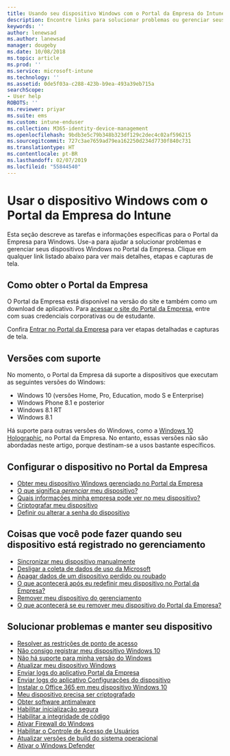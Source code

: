 ```yaml
---
title: Usando seu dispositivo Windows com o Portal da Empresa do Intune | Microsoft Docs
description: Encontre links para solucionar problemas ou gerenciar seus dispositivos Windows no Portal da Empresa
keywords: ''
author: lenewsad
ms.author: lanewsad
manager: dougeby
ms.date: 10/08/2018
ms.topic: article
ms.prod: ''
ms.service: microsoft-intune
ms.technology: ''
ms.assetid: 0de5f03a-c288-423b-b9ea-493a39eb715a
searchScope:
- User help
ROBOTS: ''
ms.reviewer: priyar
ms.suite: ems
ms.custom: intune-enduser
ms.collection: M365-identity-device-management
ms.openlocfilehash: 9bdb3e5c79b348b323df129c2dec4c02af596215
ms.sourcegitcommit: 727c3ae7659ad79ea162250d234d7730f840c731
ms.translationtype: HT
ms.contentlocale: pt-BR
ms.lasthandoff: 02/07/2019
ms.locfileid: "55844540"
---
```

# <a name="using-your-windows-device-with-intune-company-portal"></a>Usar o dispositivo Windows com o Portal da Empresa do Intune

Esta seção descreve as tarefas e informações específicas para o Portal da Empresa para Windows. Use-a para ajudar a solucionar problemas e gerenciar seus dispositivos Windows no Portal da Empresa. Clique em qualquer link listado abaixo para ver mais detalhes, etapas e capturas de tela.  

## <a name="how-to-get-company-portal"></a>Como obter o Portal da Empresa
O Portal da Empresa está disponível na versão do site e também como um download de aplicativo. Para [acessar o site do Portal da Empresa](https://go.microsoft.com/fwlink/?linkid=2010980), entre com suas credenciais corporativas ou de estudante.  

Confira [Entrar no Portal da Empresa](https://docs.microsoft.com/intune-user-help/sign-in-to-the-company-portal) para ver etapas detalhadas e capturas de tela.

## <a name="supported-versions"></a>Versões com suporte

No momento, o Portal da Empresa dá suporte a dispositivos que executam as seguintes versões do Windows:

* Windows 10 (versões Home, Pro, Education, modo S e Enterprise)
* Windows Phone 8.1 e posterior
* Windows 8.1 RT
* Windows 8.1

Há suporte para outras versões do Windows, como a [Windows 10 Holographic](https://www.microsoft.com/hololens), no Portal da Empresa. No entanto, essas versões não são abordadas neste artigo, porque destinam-se a usos bastante específicos.

## <a name="set-up-your-device-in-the-company-portal"></a>Configurar o dispositivo no Portal da Empresa
- [Obter meu dispositivo Windows gerenciado no Portal da Empresa](enroll-your-device-in-intune-windows.md)
- [O que significa *gerenciar* meu dispositivo?](what-happens-if-you-install-the-company-portal-app-and-enroll-your-device-in-intune-windows.md)
- [Quais informações minha empresa pode ver no meu dispositivo?](what-info-can-your-company-see-when-you-enroll-your-device-in-intune.md)
- [Criptografar meu dispositivo](encrypt-your-device-windows.md)
- [Definir ou alterar a senha do dispositivo](set-or-change-your-password-windows.md)

## <a name="things-you-can-do-after-your-device-is-enrolled-in-management"></a>Coisas que você pode fazer quando seu dispositivo está registrado no gerenciamento
- [Sincronizar meu dispositivo manualmente](sync-your-device-manually-windows.md)
- [Desligar a coleta de dados de uso da Microsoft](turn-off-microsoft-usage-data-collection-windows.md)
- [Apagar dados de um dispositivo perdido ou roubado](reset-erase-your-device-cpwebsite.md)
- [O que acontecerá após eu redefinir meu dispositivo no Portal da Empresa?](what-happens-if-you-reset-your-device-using-the-company-portal-windows.md)
- [Remover meu dispositivo do gerenciamento](unenroll-your-device-from-intune-windows.md)
- [O que acontecerá se eu remover meu dispositivo do Portal da Empresa?](what-happens-if-you-unenroll-your-device-from-intune-windows.md)

## <a name="troubleshoot-and-maintain-your-device"></a>Solucionar problemas e manter seu dispositivo
* [Resolver as restrições de ponto de acesso](resolve-access-point-restrictions.md)
* [Não consigo registrar meu dispositivo Windows 10](troubleshoot-your-windows-10-device-windows.md)
* [Não há suporte para minha versão do Windows](your-windows-version-isnt-yet-supported.md)
* [Atualizar meu dispositivo Windows](you-need-to-update-your-windows-device.md)
* [Enviar logs do aplicativo Portal da Empresa](send-logs-to-your-it-admin-cp-windows.md)
* [Enviar logs do aplicativo Configurações do dispositivo](send-logs-to-your-it-admin-settings-windows.md)
* [Instalar o Office 365 em meu dispositivo Windows 10](install-office-windows.md)
* [Meu dispositivo precisa ser criptografado](you-need-to-enable-windows-encryption.md)
* [Obter software antimalware](your-device-needs-antimalware-software.md)
* [Habilitar inicialização segura](you-need-to-enable-secure-boot-windows.md)
* [Habilitar a integridade de código](you-need-to-enable-code-integrity.md)
* [Ativar Firewall do Windows](you-need-to-enable-defender-firewall-windows.md)
* [Habilitar o Controle de Acesso de Usuários](you-need-to-enable-uac-windows.md)
* [Atualizar versões de build do sistema operacional](you-need-to-update-os-build-version-windows.md)
* [Ativar o Windows Defender](turn-on-defender-windows.md)
